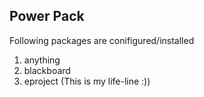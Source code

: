 ## Power Pack
Following packages are conifigured/installed
1. anything
2. blackboard
3. eproject (This is my life-line :)) 
